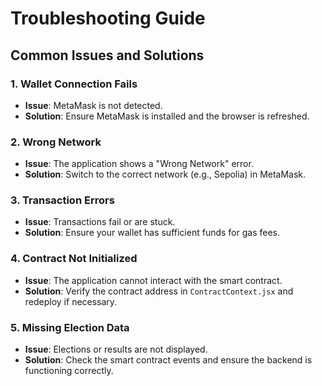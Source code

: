 # Troubleshooting Guide

## Common Issues and Solutions

### 1. Wallet Connection Fails
- **Issue**: MetaMask is not detected.
- **Solution**: Ensure MetaMask is installed and the browser is refreshed.

### 2. Wrong Network
- **Issue**: The application shows a "Wrong Network" error.
- **Solution**: Switch to the correct network (e.g., Sepolia) in MetaMask.

### 3. Transaction Errors
- **Issue**: Transactions fail or are stuck.
- **Solution**: Ensure your wallet has sufficient funds for gas fees.

### 4. Contract Not Initialized
- **Issue**: The application cannot interact with the smart contract.
- **Solution**: Verify the contract address in `ContractContext.jsx` and redeploy if necessary.

### 5. Missing Election Data
- **Issue**: Elections or results are not displayed.
- **Solution**: Check the smart contract events and ensure the backend is functioning correctly.